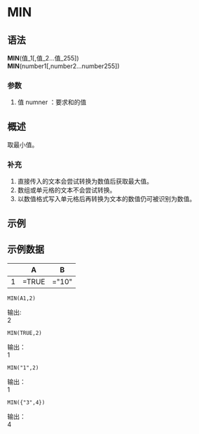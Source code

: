 # MIN

## 语法

**MIN**(值\_1[,值_2...值_255])  
**MIN**(number1[,number2...number255])

### 参数

1. 值 numner ：要求和的值

## 概述

取最小值。

### 补充

1. 直接传入的文本会尝试转换为数值后获取最大值。
2. 数组或单元格的文本不会尝试转换。
3. 以数值格式写入单元格后再转换为文本的数值仍可被识别为数值。

## 示例

## 示例数据

|     | A     | B     |
| --- | ----- | ----- |
| 1   | =TRUE | ="10" |

```excel
MIN(A1,2)
```

输出:  
2

```excel
MIN(TRUE,2)
```

输出：  
1

```excel
MIN("1",2)
```

输出：  
1

```excel
MIN({"3",4})
```

输出：  
4
